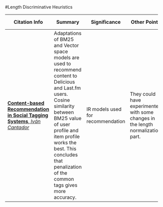 #Length Discriminative Heuristics

Citation Info | Summary  | Significance | Other Points | References to follow up |
--------------|--------------|--------------|--------------|-------------------------|
[**Content-based Recommendation in Social Tagging Systems**, *Iván Cantador*](https://repositorio.uam.es/bitstream/handle/10486/665157/content-based_cantador_recsys_2010_ps.pdf?sequence=3) | Adaptations of BM25 and Vector space models are used to recommend content to Delicious and Last.fm users. Cosine similarity between BM25 value of user profile and item profile works the best. This concludes that penalization of the common tags gives more accuracy. | IR models used for recommendation | They could have experimented with some changes in the length normalization part. | Adomavicius, G., Tuzhilin, A. 2005. Toward the Next Generation of Recommender Systems: A Survey and Possible Extensions. IEEE Transactions on Knowledge & Data Engineering |
